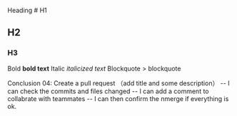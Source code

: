 Heading	# H1
## H2
### H3
Bold	**bold text**
Italic	_italicized text_
Blockquote	> blockquote

Conclusion 04: 
Create a pull request （add title and some description） -- I can check the commits and files changed -- I can add a comment to collabrate with teammates -- I can then confirm the nmerge if everything is ok.